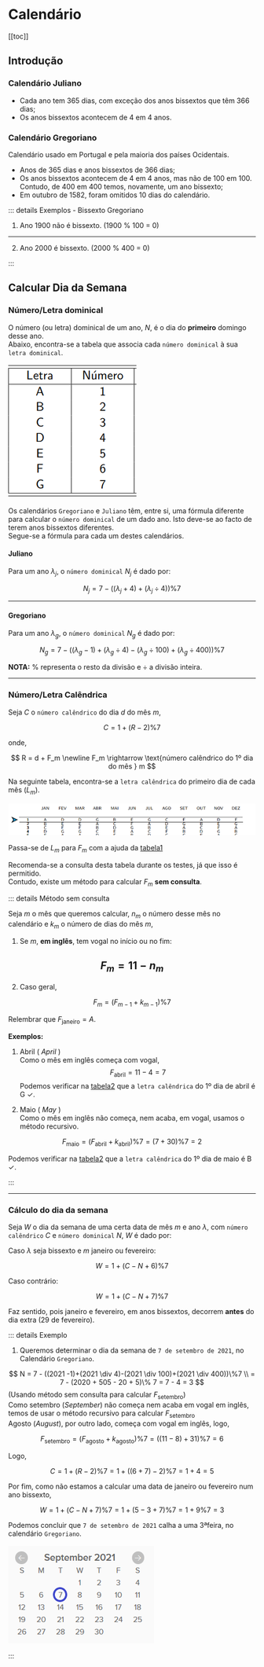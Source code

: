# Calendário

[[toc]]

## Introdução

### Calendário Juliano

 - Cada ano tem 365 dias, com exceção dos anos bissextos que têm 366 dias;
 - Os anos bissextos acontecem de 4 em 4 anos.

### Calendário Gregoriano
Calendário usado em Portugal e pela maioria dos países Ocidentais.
 - Anos de 365 dias e anos bissextos de 366 dias;
 - Os anos bissextos acontecem de 4 em 4 anos, mas não de 100 em 100. Contudo, de 400 em 400 temos, novamente, um ano bissexto;
 - Em outubro de 1582, foram omitidos 10 dias do calendário.

::: details Exemplos - Bissexto Gregoriano

1. Ano 1900 não é bissexto. (1900 % 100 = 0)

---

2. Ano 2000 é bissexto. (2000 % 400 = 0)

:::

## Calcular Dia da Semana

### Número/Letra dominical

<a name="tabela_1"></a>
O número (ou letra) dominical de um ano, $N$,  é o dia do **primeiro** domingo desse ano.  
Abaixo, encontra-se a tabela que associa cada `número dominical` à sua `letra dominical`.  
<br>
![Letras e números semanais](./imgs/0013-letra_dominical.png)  


Os calendários `Gregoriano` e `Juliano` têm, entre si, uma fórmula diferente para calcular o `número dominical` de um dado ano. Isto deve-se ao facto de terem anos bissextos diferentes. <br> 
Segue-se a fórmula para cada um destes calendários.

#### Juliano

Para um ano $\lambda_j$, o `número dominical` $N_j$ é dado por:

$$
N_j = 7 - ((\lambda_j + 4)+(\lambda_j \div 4))\%7
$$

---

#### Gregoriano
Para um ano $\lambda_g$, o `número dominical` $N_g$ é dado por:

$$
N_g = 7 - ((\lambda_g -1)+(\lambda_g \div 4)-(\lambda_g \div 100)+(\lambda_g \div 400))\%7
$$

**NOTA:** $\%$ representa o resto da divisão e $\div$ a divisão inteira.

---

### Número/Letra Calêndrica

Seja $C$ o `número calêndrico` do dia $d$ do mês $m$, 

$$
C = 1 + (R-2)\%7
$$

onde,

$$
R = d + F_m \newline
F_m \rightarrow \text{número calêndrico do 1º dia do mês } m
$$

<a name="tabela_2"></a>
Na seguinte tabela, encontra-se a `letra calêndrica` do primeiro dia de cada mês ($L_m$).  
<br>
![Letras calêndricas](./imgs/0013-calendAux.png)

Passa-se de $L_m$ para $F_m$ com a ajuda da <a href="#tabela_1">tabela1</a>

Recomenda-se a consulta desta tabela durante os testes, já que isso é permitido.  
Contudo, existe um método para calcular $F_m$ **sem consulta**.

::: details Método sem consulta

Seja $m$ o mês que queremos calcular, $n_m$ o número desse mês no calendário e $k_m$ o número de dias do mês $m$,

1. Se $m$, **em inglês**, tem vogal no início ou no fim:

$$
F_m = 11 - n_m
$$
---
2. Caso geral,

$$
F_m = (F_{m-1} + k_{m-1})\% 7
$$ 

Relembrar que $F_{\text{janeiro}} = A.$

**Exemplos:** <br>
1. Abril ( _April_ ) <br>
Como o mês em inglês começa com vogal, <br>
$$F_{\text{abril}}=11-4=7$$
Podemos verificar na <a href="#tabela_2">tabela2</a>
que a `letra calêndrica` do 1º dia de abril é G $\checkmark$.

1. Maio ( _May_ ) <br>
Como o mês em inglês não começa, nem acaba, em vogal, usamos o método recursivo.

$$F_{\text{maio}}=(F_{\text{abril}} + k_{\text{abril}})\% 7 = (7+30)\% 7 = 2$$

Podemos verificar na <a href="#tabela_2">tabela2</a> que a `letra calêndrica` do 1º dia de maio é B $\checkmark$.

:::

---

### Cálculo do dia da semana

Seja $W$ o dia da semana de uma certa data de mês $m$ e ano $\lambda$, com `número calêndrico` $C$ e `número dominical` $N$, $W$ é dado por:

Caso $\lambda$ seja bissexto e $m$ janeiro ou fevereiro:

$$
W = 1 + (C-N+6)\% 7
$$

Caso contrário:

$$
W = 1 + (C-N+7)\% 7
$$

Faz sentido, pois janeiro e fevereiro, em anos bissextos, decorrem **antes** do dia extra (29 de fevereiro). 

::: details Exemplo

1. Queremos determinar o dia da semana de `7 de setembro de 2021`, no Calendário `Gregoriano`.

$$
N = 7 - ((2021 -1)+(2021 \div 4)-(2021 \div 100)+(2021 \div 400))\%7 \\
= 7 - (2020 + 505 - 20 + 5)\% 7 = 7 - 4 = 3 
$$
(Usando método sem consulta para calcular $F_{\text{setembro}}$)  
Como setembro (_September_) não começa nem acaba em vogal em inglês, temos de usar o método recursivo para calcular $F_{\text{setembro}}$ <br>
Agosto (_August_), por outro lado, começa com vogal em inglês, logo,

$$
F_{\text{setembro}} = (F_{\text{agosto}} + k_{\text{agosto}})\% 7 = ((11-8) + 31)\% 7 = 6
$$

Logo,

$$
C = 1 + (R-2)\%7  = 1 + ((6+7)-2)\%7 = 1 + 4 = 5
$$

Por fim, como não estamos a calcular uma data de janeiro ou fevereiro num ano bissexto,

$$
W = 1 + (C-N+7)\% 7  = 1 + (5-3+7)\% 7 = 1 + 9\%7 = 3
$$

Podemos concluir que `7 de setembro de 2021` calha a uma 3ªfeira, no calendário `Gregoriano`.  
<br>
![Setembro 2021](./imgs/0013-setembro7.png)


:::







